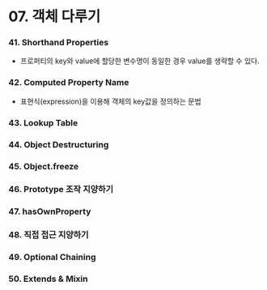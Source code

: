 # 07. 객체 다루기

### 41. Shorthand Properties

- 프로퍼티의 key와 value에 할당한 변수명이 동일한 경우 value를 생략할 수 있다.



### 42. Computed Property Name

- 표현식(expression)을 이용해 객체의 key값을 정의하는 문법



### 43. Lookup Table



### 44. Object Destructuring



### 45. Object.freeze



### 46. Prototype 조작 지양하기



### 47. hasOwnProperty



### 48. 직접 접근 지양하기



### 49. Optional Chaining



### 50. Extends & Mixin
